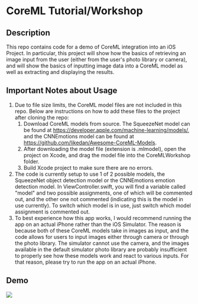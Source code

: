 # CoreML Tutorial/Workshop

## Description
This repo contains code for a demo of CoreML integration into an iOS Project. In particular, this project will show how the basics of retrieving an image input from the user (either from the user's photo library or camera), and will show the basics of inputting image data into a CoreML model as well as extracting and displaying the results.

## Important Notes about Usage
1. Due to file size limits, the CoreML model files are not included in this repo. Below are instructions on how to add these files to the project after cloning the repo:
   1. Download CoreML models from source. The SqueezeNet model can be found at https://developer.apple.com/machine-learning/models/, and the CNNEmotions model can be found at https://github.com/likedan/Awesome-CoreML-Models.
   2. After downloading the model file (extension is .mlmodel), open the project on Xcode, and drag the model file into the CoreMLWorkshop folder.
   3. Build Xcode project to make sure there are no errors.
2. The code is currently setup to use 1 of 2 possible models, the SqueezeNet object detection model or the CNNEmotions emotion detection model. In ViewController.swift, you will find a variable called "model" and two possible assignments, one of which will be commented out, and the other one not commented (indicating this is the model in use currently). To switch which model is in use, just switch which model assignment is commented out.
3. To best experience how this app works, I would recommend running the app on an actual iPhone rather than the iOS Simulator. The reason is because both of these CoreML models take in images as input, and the code allows for users to input images either through camera or through the photo library. The simulator cannot use the camera, and the images available in the default simulator photo library are probably insufficient to properly see how these models work and react to various inputs. For that reason, please try to run the app on an actual iPhone.

## Demo
![](demo.gif)
